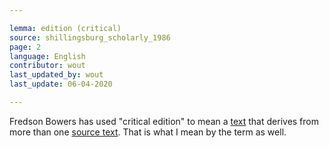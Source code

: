 ```yaml
---

lemma: edition (critical)
source: shillingsburg_scholarly_1986
page: 2
language: English
contributor: wout
last_updated_by: wout
last_update: 06-04-2020

---
```


Fredson Bowers has used "critical edition" to mean a [text](text.html) that derives from more than one [source text](textSource.html). That is what I mean by the term as well.
